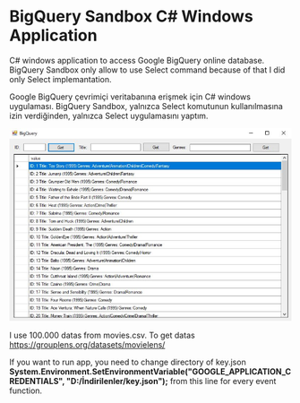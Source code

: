 # BigQuery Sandbox C# Windows Application
 
C# windows application to access Google BigQuery online database. BigQuery Sandbox only allow to use Select command because of that I did only Select implemantation.

Google BigQuery çevrimiçi veritabanına erişmek için C# windows uygulaması. BigQuery Sandbox, yalnızca Select komutunun kullanılmasına izin verdiğinden, yalnızca Select uygulamasını yaptım.

<p align="center">
  <img src="doc/test1.JPG">
</p>

I use 100.000 datas from movies.csv. To get datas <a>https://grouplens.org/datasets/movielens/</a>

If you want to run app, you need to change directory of key.json <strong>System.Environment.SetEnvironmentVariable("GOOGLE_APPLICATION_CREDENTIALS", "D:/İndirilenler/key.json");</strong> from this line for every event function.
